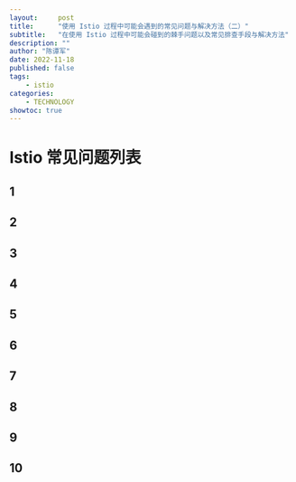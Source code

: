 ```yaml
---
layout:     post
title:      "使用 Istio 过程中可能会遇到的常见问题与解决方法（二）"
subtitle:   "在使用 Istio 过程中可能会碰到的棘手问题以及常见排查手段与解决方法"
description: ""
author: "陈谭军"
date: 2022-11-18
published: false
tags:
    - istio
categories:
    - TECHNOLOGY
showtoc: true
---
```


# Istio 常见问题列表

## 1


## 2


## 3


## 4


## 5


## 6


## 7


## 8


## 9


## 10
